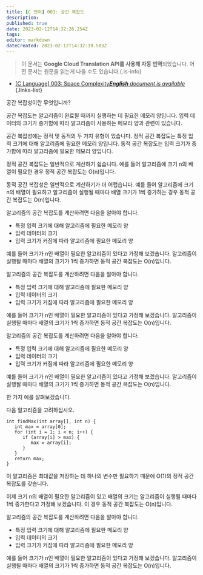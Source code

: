 ```yaml
---
title: [C 언어] 003: 공간 복잡도
description: 
published: true
date: 2023-02-12T14:32:26.254Z
tags: 
editor: markdown
dateCreated: 2023-02-12T14:32:19.503Z
---
```


> 이 문서는 **Google Cloud Translation API를 사용해 자동 번역**되었습니다.
어떤 문서는 원문을 읽는게 나을 수도 있습니다.{.is-info}



- [[C Language] 003: Space Complexity***English** document is available*](/en/Knowledge-base/Algorithm/c-language-003-space-complexity)
{.links-list}



공간 복잡성이란 무엇입니까?

공간 복잡도는 알고리즘이 완료될 때까지 실행하는 데 필요한 메모리 양입니다. 입력 데이터의 크기가 증가함에 따라 알고리즘이 사용하는 메모리 양과 관련이 있습니다.

공간 복잡성에는 정적 및 동적의 두 가지 유형이 있습니다. 정적 공간 복잡도는 특정 입력 크기에 대해 알고리즘에 필요한 메모리 양입니다. 동적 공간 복잡도는 입력 크기가 증가함에 따라 알고리즘에 필요한 메모리 양입니다.

정적 공간 복잡도는 일반적으로 계산하기 쉽습니다. 예를 들어 알고리즘에 크기 n의 배열이 필요한 경우 정적 공간 복잡도는 O(n)입니다.

동적 공간 복잡성은 일반적으로 계산하기가 더 어렵습니다. 예를 들어 알고리즘에 크기 n의 배열이 필요하고 알고리즘이 실행될 때마다 배열 크기가 1씩 증가하는 경우 동적 공간 복잡도는 O(n)입니다.

알고리즘의 공간 복잡도를 계산하려면 다음을 알아야 합니다.

- 특정 입력 크기에 대해 알고리즘에 필요한 메모리 양
- 입력 데이터의 크기
- 입력 크기가 커짐에 따라 알고리즘에 필요한 메모리 양

예를 들어 크기가 n인 배열이 필요한 알고리즘이 있다고 가정해 보겠습니다. 알고리즘이 실행될 때마다 배열의 크기가 1씩 증가하면 동적 공간 복잡도는 O(n)입니다.

알고리즘의 공간 복잡도를 계산하려면 다음을 알아야 합니다.

- 특정 입력 크기에 대해 알고리즘에 필요한 메모리 양
- 입력 데이터의 크기
- 입력 크기가 커짐에 따라 알고리즘에 필요한 메모리 양

예를 들어 크기가 n인 배열이 필요한 알고리즘이 있다고 가정해 보겠습니다. 알고리즘이 실행될 때마다 배열의 크기가 1씩 증가하면 동적 공간 복잡도는 O(n)입니다.

알고리즘의 공간 복잡도를 계산하려면 다음을 알아야 합니다.

- 특정 입력 크기에 대해 알고리즘에 필요한 메모리 양
- 입력 데이터의 크기
- 입력 크기가 커짐에 따라 알고리즘에 필요한 메모리 양

예를 들어 크기가 n인 배열이 필요한 알고리즘이 있다고 가정해 보겠습니다. 알고리즘이 실행될 때마다 배열의 크기가 1씩 증가하면 동적 공간 복잡도는 O(n)입니다.

한 가지 예를 살펴보겠습니다.

다음 알고리즘을 고려하십시오.

```
int findMax(int array[], int n) {
   int max = array[0];
   for (int i = 1; i < n; i++) {
      if (array[i] > max) {
         max = array[i];
      }
   }
   return max;
}
```

이 알고리즘은 최대값을 저장하는 데 하나의 변수만 필요하기 때문에 O(1)의 정적 공간 복잡도를 갖습니다.

이제 크기 n의 배열이 필요한 알고리즘이 있고 배열의 크기는 알고리즘이 실행될 때마다 1씩 증가한다고 가정해 보겠습니다. 이 경우 동적 공간 복잡도는 O(n)입니다.

알고리즘의 공간 복잡도를 계산하려면 다음을 알아야 합니다.

- 특정 입력 크기에 대해 알고리즘에 필요한 메모리 양
- 입력 데이터의 크기
- 입력 크기가 커짐에 따라 알고리즘에 필요한 메모리 양

예를 들어 크기가 n인 배열이 필요한 알고리즘이 있다고 가정해 보겠습니다. 알고리즘이 실행될 때마다 배열의 크기가 1씩 증가하면 동적 공간 복잡도는 O(n)입니다.